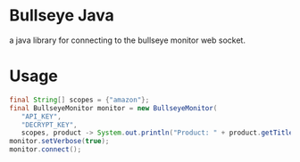 # Bullseye Java
a java library for connecting to the bullseye monitor web socket.

# Usage
```java
final String[] scopes = {"amazon"};
final BullseyeMonitor monitor = new BullseyeMonitor(
   "API_KEY",
   "DECRYPT_KEY",
   scopes, product -> System.out.println("Product: " + product.getTitle()));
monitor.setVerbose(true);
monitor.connect();
```
